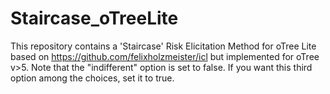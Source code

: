 # Staircase_oTreeLite
This repository contains a 'Staircase' Risk Elicitation Method for oTree Lite based on https://github.com/felixholzmeister/icl but implemented for oTree v>5.
Note that the "indifferent" option is set to false. If you want this third option among the choices, set it to true.
